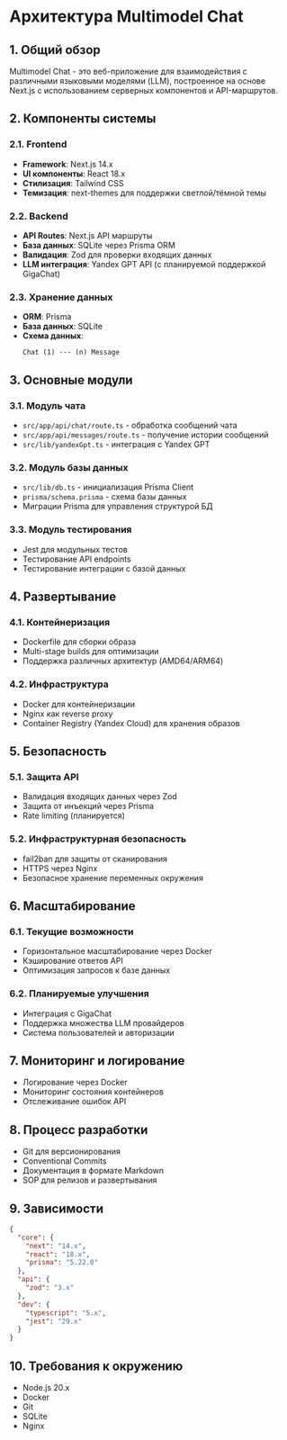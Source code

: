 # Архитектура Multimodel Chat

## 1. Общий обзор
Multimodel Chat - это веб-приложение для взаимодействия с различными языковыми моделями (LLM), построенное на основе Next.js с использованием серверных компонентов и API-маршрутов.

## 2. Компоненты системы

### 2.1. Frontend
- **Framework**: Next.js 14.x
- **UI компоненты**: React 18.x
- **Стилизация**: Tailwind CSS
- **Темизация**: next-themes для поддержки светлой/тёмной темы

### 2.2. Backend
- **API Routes**: Next.js API маршруты
- **База данных**: SQLite через Prisma ORM
- **Валидация**: Zod для проверки входящих данных
- **LLM интеграция**: Yandex GPT API (с планируемой поддержкой GigaChat)

### 2.3. Хранение данных
- **ORM**: Prisma
- **База данных**: SQLite
- **Схема данных**:
  ```
  Chat (1) --- (n) Message
  ```

## 3. Основные модули

### 3.1. Модуль чата
- `src/app/api/chat/route.ts` - обработка сообщений чата
- `src/app/api/messages/route.ts` - получение истории сообщений
- `src/lib/yandexGpt.ts` - интеграция с Yandex GPT

### 3.2. Модуль базы данных
- `src/lib/db.ts` - инициализация Prisma Client
- `prisma/schema.prisma` - схема базы данных
- Миграции Prisma для управления структурой БД

### 3.3. Модуль тестирования
- Jest для модульных тестов
- Тестирование API endpoints
- Тестирование интеграции с базой данных

## 4. Развертывание

### 4.1. Контейнеризация
- Dockerfile для сборки образа
- Multi-stage builds для оптимизации
- Поддержка различных архитектур (AMD64/ARM64)

### 4.2. Инфраструктура
- Docker для контейнеризации
- Nginx как reverse proxy
- Container Registry (Yandex Cloud) для хранения образов

## 5. Безопасность

### 5.1. Защита API
- Валидация входящих данных через Zod
- Защита от инъекций через Prisma
- Rate limiting (планируется)

### 5.2. Инфраструктурная безопасность
- fail2ban для защиты от сканирования
- HTTPS через Nginx
- Безопасное хранение переменных окружения

## 6. Масштабирование

### 6.1. Текущие возможности
- Горизонтальное масштабирование через Docker
- Кэширование ответов API
- Оптимизация запросов к базе данных

### 6.2. Планируемые улучшения
- Интеграция с GigaChat
- Поддержка множества LLM провайдеров
- Система пользователей и авторизации

## 7. Мониторинг и логирование
- Логирование через Docker
- Мониторинг состояния контейнеров
- Отслеживание ошибок API

## 8. Процесс разработки
- Git для версионирования
- Conventional Commits
- Документация в формате Markdown
- SOP для релизов и развертывания

## 9. Зависимости
```json
{
  "core": {
    "next": "14.x",
    "react": "18.x",
    "prisma": "5.22.0"
  },
  "api": {
    "zod": "3.x"
  },
  "dev": {
    "typescript": "5.x",
    "jest": "29.x"
  }
}
```

## 10. Требования к окружению
- Node.js 20.x
- Docker
- Git
- SQLite
- Nginx